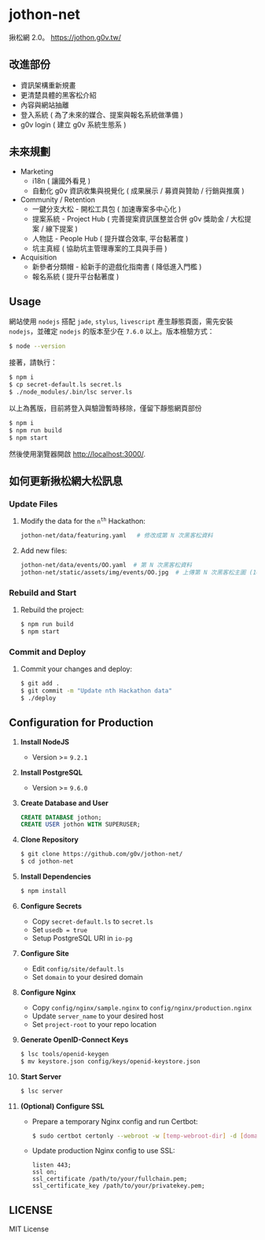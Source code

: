 jothon-net
===========

揪松網 2.0。 https://jothon.g0v.tw/

改進部份
-----------

 * 資訊架構重新規畫
 * 更清楚具體的黑客松介紹
 * 內容與網站抽離
 * 登入系統 ( 為了未來的媒合、提案與報名系統做準備 )
 * g0v login ( 建立 g0v 系統生態系 )


未來規劃
-----------

 * Marketing
   * i18n ( 讓國外看見 )
   * 自動化 g0v 資訊收集與視覺化 ( 成果展示 / 募資與贊助 / 行銷與推廣 )
 * Community / Retention
   * 一鍵分支大松 - 開松工具包 ( 加速專案多中心化 )
   * 提案系統 - Project Hub ( 完善提案資訊匯整並合併 g0v 獎助金 / 大松提案 / 線下提案 )
   * 人物誌 - People Hub ( 提升媒合效率, 平台黏著度 )
   * 坑主真經 ( 協助坑主管理專案的工具與手冊 )
 * Acquisition
   * 新參者分類帽 - 給新手的遊戲化指南書 ( 降低進入門檻 )
   * 報名系統 ( 提升平台黏著度 )


Usage
-----------

網站使用 `nodejs` 搭配 `jade`, `stylus`, `livescript` 產生靜態頁面，需先安裝 `nodejs`，並確定 `nodejs` 的版本至少在 `7.6.0` 以上。版本檢驗方式：

```bash
$ node --version
```


接著，請執行：

```bash
$ npm i
$ cp secret-default.ls secret.ls
$ ./node_modules/.bin/lsc server.ls
```

以上為舊版，目前將登入與驗證暫時移除，僅留下靜態網頁部份

```bash
$ npm i
$ npm run build
$ npm start
```

然後使用瀏覽器開啟 [http://localhost:3000/](http://localhost:3000/).


如何更新揪松網大松訊息
------------

### Update Files

1. Modify the data for the <code>n<sup>th</sup></code> Hackathon:

   ```bash
   jothon-net/data/featuring.yaml	# 修改成第 N 次黑客松資料
   ```

2. Add new files:

   ```bash
   jothon-net/data/events/OO.yaml  # 第 N 次黑客松資料
   jothon-net/static/assets/img/events/OO.jpg  # 上傳第 N 次黑客松主圖 (16:9 建議 1920 x 1080), 只吃 .jpg 檔
   ```

### Rebuild and Start

1. Rebuild the project:

   ```bash
   $ npm run build
   $ npm start
   ```

### Commit and Deploy

1. Commit your changes and deploy:

   ```bash
   $ git add .
   $ git commit -m "Update nth Hackathon data"
   $ ./deploy
   ```

Configuration for Production
------------

1. **Install NodeJS**
   - Version >= `9.2.1`

2. **Install PostgreSQL**
   - Version >= `9.6.0`

3. **Create Database and User**
   ```sql
   CREATE DATABASE jothon;
   CREATE USER jothon WITH SUPERUSER;
   ```

4. **Clone Repository**
   ```bash
   $ git clone https://github.com/g0v/jothon-net/
   $ cd jothon-net
   ```
5. **Install Dependencies**
   ```bash
   $ npm install
   ```

6. **Configure Secrets**
   - Copy `secret-default.ls` to `secret.ls`
   - Set `usedb = true`
   - Setup PostgreSQL URI in `io-pg`

7. **Configure Site**
   - Edit `config/site/default.ls`
   - Set `domain` to your desired domain

8. **Configure Nginx**
   - Copy `config/nginx/sample.nginx` to `config/nginx/production.nginx`
   - Update `server_name` to your desired host
   - Set `project-root` to your repo location

9. **Generate OpenID-Connect Keys**
   ```bash
   $ lsc tools/openid-keygen
   $ mv keystore.json config/keys/openid-keystore.json
   ```

10. **Start Server**
    ```bash
    $ lsc server
    ```

11. **(Optional) Configure SSL**
    - Prepare a temporary Nginx config and run Certbot:

      ```bash
      $ sudo certbot certonly --webroot -w [temp-webroot-dir] -d [domain-name]
      ```
    - Update production Nginx config to use SSL:

      ```nginx
      listen 443;
      ssl on;
      ssl_certificate /path/to/your/fullchain.pem;
      ssl_certificate_key /path/to/your/privatekey.pem;
      ```


LICENSE
-----------
MIT License
